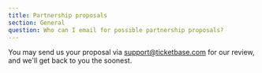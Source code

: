 ```yaml
---
title: Partnership proposals
section: General
question: Who can I email for possible partnership proposals?
---
```


You may send us your proposal via support@ticketbase.com for our review, and we'll get back to you the soonest.



